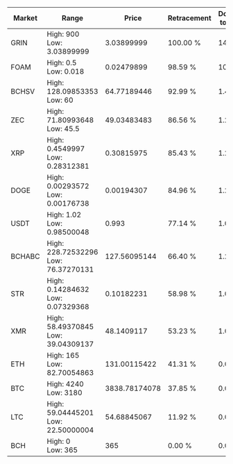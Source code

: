 | Market | Range | Price| Retracement | Doubles to 50% |
| --- | --- | --- | --- | --- |
| GRIN | High: 900<br />Low: 3.03899999 | 3.03899999 | 100.00 % | 148.58 |
| FOAM | High: 0.5<br />Low: 0.018 | 0.02479899 | 98.59 % | 10.44 |
| BCHSV | High: 128.09853353<br />Low: 60 | 64.77189446 | 92.99 % | 1.45 |
| ZEC | High: 71.80993648<br />Low: 45.5 | 49.03483483 | 86.56 % | 1.20 |
| XRP | High: 0.4549997<br />Low: 0.28312381 | 0.30815975 | 85.43 % | 1.20 |
| DOGE | High: 0.00293572<br />Low: 0.00176738 | 0.00194307 | 84.96 % | 1.21 |
| USDT | High: 1.02<br />Low: 0.98500048 | 0.993 | 77.14 % | 1.01 |
| BCHABC | High: 228.72532296<br />Low: 76.37270131 | 127.56095144 | 66.40 % | 1.20 |
| STR | High: 0.14284632<br />Low: 0.07329368 | 0.10182231 | 58.98 % | 1.06 |
| XMR | High: 58.49370845<br />Low: 39.04309137 | 48.1409117 | 53.23 % | 1.01 |
| ETH | High: 165<br />Low: 82.70054863 | 131.00115422 | 41.31 % | 0.00 |
| BTC | High: 4240<br />Low: 3180 | 3838.78174078 | 37.85 % | 0.00 |
| LTC | High: 59.04445201<br />Low: 22.50000004 | 54.68845067 | 11.92 % | 0.00 |
| BCH | High: 0<br />Low: 365 | 365 | 0.00 % | 0.00 |
